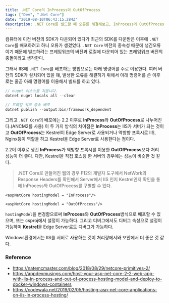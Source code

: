 ```yaml
---
title: .NET Core의 InProcess와 OutOfProcess
tags: ["Dev", ".Net Core"]
date: "2019-08-10T06:43:15.284Z"
description: .NET Core를 빌드할 때 오류를 해결해보고, InProcess와 OutOfProcess에 대해서 간단하게 알아봅니다.
---
```


컴퓨터에 이전 버전의 SDK가 다운되어 있다가 최근의 SDK를 다운받은 이후에 `.NET Core`를 배포하려고 하니 오류가 생겼었다. `.NET Core` 버전의 종속성 때문에 생긴오류이기 때문에 빌드하려는 프레임워크의 버전과 로컬에 다운되어 있는 프레임워크 버전의 충돌이라고 생각한다.

그래서 IIS에 `.NET Core`를 배포하는 방법으로는 아래 명령어를 주로 이용한다. 여러 버전의 SDK가 설치되어 있을 떄, 발생한 오류를 해결하기 위해서 아래 명령어를 쓴 이후로는 줄곧 아래 명령어를 이용해서 빌드를 하고 있다.

```csharp
// nuget 리소스를 지웁니다.
dotnet nuget locals all --clear

// 프레임 워크 종속 배포
dotnet publish --output:bin/framework_dependent
```

그리고 `.NET Core`의 배포에는 2.2 이후로 **InProcess**와 **OutOfProcess**로 나누어진다.(ANCM2를 사용) 이 두 가지 방식의 차이점은 **InProcess**는 IIS가 서버가 되는 것이고 **OutOfProcess**는 Kestrel이 Edge Server로 사용되거나 역방향 프록시로 IIS, Nginx등이 역할을 하고 Kestrel을 Edge Server로 사용한다는 점이다.

2.2이 이후로 생긴 **InProcess**가 역방향 프록시를 이용한 **OutOfProcess**보다 처리 성능이 더 좋다. 다만, Kestrel을 직접 호스팅 한 서버의 경우에는 성능이 비슷한 것 같다.

>.NET Core로 만들어진 웹의 경우 F12의 개발자 도구에서 NetWork의 Response Headers를 확인해서 Server에서 IIS 인지 Kestrel인지 확인을 통해 InProcess와 OutOfProcess를 구별할 수 있다.

```
<aspNetCore hostingModel = "InProcess"/>
```

```
<aspNetCore hostingModel = "OutOfProcess"/>
```

`hostingModel`을 변경함으로써 **InProcess**와 **OutOfProcess**방식으로 배포할 수 있으며, 또는 csproj에서 설정이 가능하다. 그리고 디버그에서도 디버그 속성으로 설정이 가능하며 **Kestrel**을 Edge Server로도 디버그가 가능하다.

Windows환경에서는 IIS를 서버로 사용하는 것이 처리량에서와 보안에서 더 좋은 것 같다.

### Reference
- https://natemcmaster.com/blog/2018/08/29/netcore-primitives-2/
- https://appdevmusings.com/host-your-asp-net-core-2-2-web-app-with-iis-in-process-and-out-of-process-hosting-model-and-deploy-to-docker-windows-containers
- https://codewala.net/2019/02/05/hosting-asp-net-core-applications-on-iis-in-process-hosting/